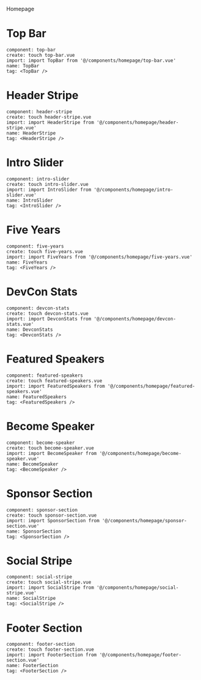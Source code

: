 Homepage

# Top Bar

    component: top-bar
    create: touch top-bar.vue
    import: import TopBar from '@/components/homepage/top-bar.vue'
    name: TopBar
    tag: <TopBar />

# Header Stripe

    component: header-stripe
    create: touch header-stripe.vue
    import: import HeaderStripe from '@/components/homepage/header-stripe.vue'
    name: HeaderStripe
    tag: <HeaderStripe />

# Intro Slider

    component: intro-slider
    create: touch intro-slider.vue
    import: import IntroSlider from '@/components/homepage/intro-slider.vue'
    name: IntroSlider
    tag: <IntroSlider />

# Five Years

    component: five-years
    create: touch five-years.vue
    import: import FiveYears from '@/components/homepage/five-years.vue'
    name: FiveYears
    tag: <FiveYears />

# DevCon Stats

    component: devcon-stats
    create: touch devcon-stats.vue
    import: import DevconStats from '@/components/homepage/devcon-stats.vue'
    name: DevconStats
    tag: <DevconStats />

# Featured Speakers

    component: featured-speakers
    create: touch featured-speakers.vue
    import: import FeaturedSpeakers from '@/components/homepage/featured-speakers.vue'
    name: FeaturedSpeakers
    tag: <FeaturedSpeakers />

# Become Speaker

    component: become-speaker
    create: touch become-speaker.vue
    import: import BecomeSpeaker from '@/components/homepage/become-speaker.vue'
    name: BecomeSpeaker
    tag: <BecomeSpeaker />

# Sponsor Section

    component: sponsor-section
    create: touch sponsor-section.vue
    import: import SponsorSection from '@/components/homepage/sponsor-section.vue'
    name: SponsorSection
    tag: <SponsorSection />

# Social Stripe

    component: social-stripe
    create: touch social-stripe.vue
    import: import SocialStripe from '@/components/homepage/social-stripe.vue'
    name: SocialStripe
    tag: <SocialStripe />

# Footer Section

    component: footer-section
    create: touch footer-section.vue
    import: import FooterSection from '@/components/homepage/footer-section.vue'
    name: FooterSection
    tag: <FooterSection />
